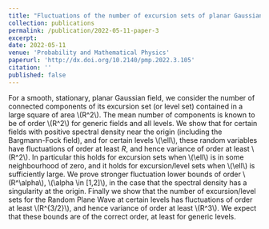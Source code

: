 ```yaml
---
title: "Fluctuations of the number of excursion sets of planar Gaussian fields"
collection: publications
permalink: /publication/2022-05-11-paper-3
excerpt: 
date: 2022-05-11
venue: 'Probability and Mathematical Physics'
paperurl: 'http://dx.doi.org/10.2140/pmp.2022.3.105'
citation: ''
published: false
---
```


For a smooth, stationary, planar Gaussian field, we consider the number of connected components of its excursion set (or level set) contained in a large square of area \\(R^2\\). The mean number of components is known to be of order \\(R^2\\) for generic fields and all levels. We show that for certain fields with positive spectral density near the origin (including the Bargmann-Fock field), and for certain levels \\(\ell\\), these random variables have fluctuations of order at least $R$, and hence variance of order at least \\(R^2\\). In particular this holds for excursion sets when \\(\ell\\) is in some neighbourhood of zero, and it holds for excursion/level sets when \\(\ell\\) is sufficiently large. We prove stronger fluctuation lower bounds of order \\(R^\alpha\\), \\(\alpha \in [1,2]\\), in the case that the spectral density has a singularity at the origin. Finally we show that the number of excursion/level sets for the Random Plane Wave at certain levels has fluctuations of order at least \\(R^{3/2}\\), and hence variance of order at least \\(R^3\\). We expect that these bounds are of the correct order, at least for generic levels.
